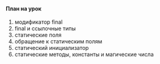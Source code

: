 #### План на урок

1. модификатор final
2. final и ссылочные типы
3. статические поля
4. обращение к статическим полям
5. статический инициализатор
6. статические методы, константы и магические числа
